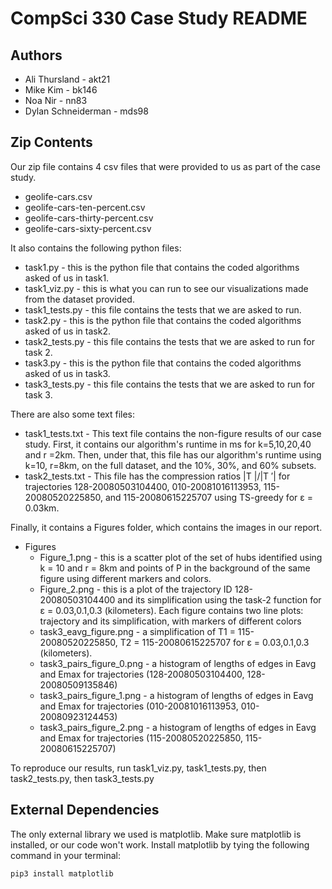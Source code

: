 # CompSci 330 Case Study README

## Authors
 - Ali Thursland - akt21
 - Mike Kim - bk146
 - Noa Nir - nn83
 - Dylan Schneiderman - mds98

## Zip Contents
Our zip file contains 4 csv files that were provided to us as part of the case study. 

 - geolife-cars.csv
 - geolife-cars-ten-percent.csv
 - geolife-cars-thirty-percent.csv
 - geolife-cars-sixty-percent.csv

It also contains the following python files:

- task1.py - this is the python file that contains the coded algorithms asked of us in task1.
- task1_viz.py - this is what you can run to see our visualizations made from the dataset provided.
- task1_tests.py - this file contains the tests that we are asked to run.
- task2.py - this is the python file that contains the coded algorithms asked of us in task2.
- task2_tests.py - this file contains the tests that we are asked to run for task 2.
- task3.py - this is the python file that contains the coded algorithms asked of us in task3.
- task3_tests.py - this file contains the tests that we are asked to run for task 3.

There are also some text files:
- task1_tests.txt - This text file contains the non-figure results of our case study. First, it contains our algorithm's runtime in ms for k=5,10,20,40 and r =2km. Then, under that, this file has our algorithm's runtime using k=10, r=8km, on the full dataset, and the 10%, 30%, and 60% subsets.
- task2_tests.txt - This file has the compression ratios |T |/|T ′| for trajectories 128-20080503104400, 010-20081016113953, 115-20080520225850, and 115-20080615225707 using TS-greedy for ε = 0.03km.

Finally, it contains a Figures folder, which contains the images in our report.
- Figures
  - Figure_1.png - this is a scatter plot of the set of hubs identified using k = 10 and r = 8km and points of P in the background of the same figure using different markers and colors.
  - Figure_2.png - this is a plot of the trajectory ID 128-20080503104400 and its simplification using the task-2 function for ε = 0.03,0.1,0.3 (kilometers). Each figure contains two line plots: trajectory and its simplification, with markers of different colors
  - task3_eavg_figure.png - a simplification of T1 = 115-20080520225850, T2 = 115-20080615225707 for ε = 0.03,0.1,0.3 (kilometers).
  - task3_pairs_figure_0.png - a histogram of lengths of edges in Eavg and Emax for trajectories (128-20080503104400, 128-20080509135846)
  - task3_pairs_figure_1.png - a histogram of lengths of edges in Eavg and Emax for trajectories (010-20081016113953, 010-20080923124453)
  - task3_pairs_figure_2.png - a histogram of lengths of edges in Eavg and Emax for trajectories (115-20080520225850, 115-20080615225707)

To reproduce our results, run task1_viz.py, task1_tests.py, then task2_tests.py, then task3_tests.py

 ## External Dependencies

The only external library we used is matplotlib. Make sure matplotlib is installed, or our code won't work. Install matplotlib by tying the following command in your terminal: 

    pip3 install matplotlib

